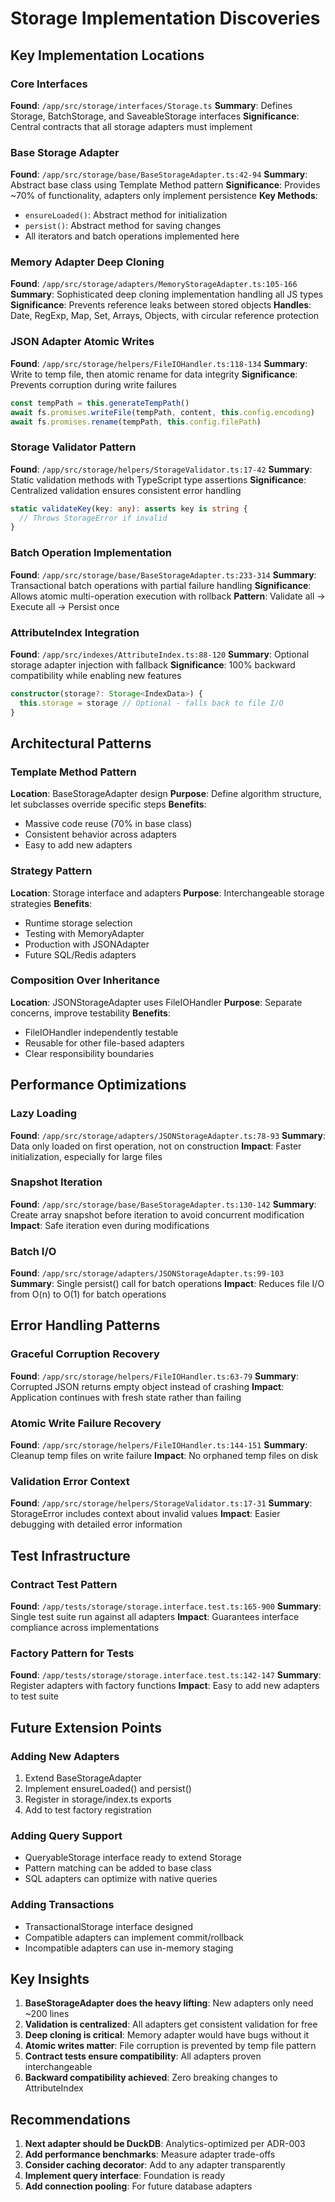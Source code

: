 # Storage Implementation Discoveries

## Key Implementation Locations

### Core Interfaces
**Found**: `/app/src/storage/interfaces/Storage.ts`
**Summary**: Defines Storage<T>, BatchStorage<T>, and SaveableStorage interfaces
**Significance**: Central contracts that all storage adapters must implement

### Base Storage Adapter
**Found**: `/app/src/storage/base/BaseStorageAdapter.ts:42-94`
**Summary**: Abstract base class using Template Method pattern
**Significance**: Provides ~70% of functionality, adapters only implement persistence
**Key Methods**:
- `ensureLoaded()`: Abstract method for initialization
- `persist()`: Abstract method for saving changes
- All iterators and batch operations implemented here

### Memory Adapter Deep Cloning
**Found**: `/app/src/storage/adapters/MemoryStorageAdapter.ts:105-166`
**Summary**: Sophisticated deep cloning implementation handling all JS types
**Significance**: Prevents reference leaks between stored objects
**Handles**: Date, RegExp, Map, Set, Arrays, Objects, with circular reference protection

### JSON Adapter Atomic Writes
**Found**: `/app/src/storage/helpers/FileIOHandler.ts:118-134`
**Summary**: Write to temp file, then atomic rename for data integrity
**Significance**: Prevents corruption during write failures
```typescript
const tempPath = this.generateTempPath()
await fs.promises.writeFile(tempPath, content, this.config.encoding)
await fs.promises.rename(tempPath, this.config.filePath)
```

### Storage Validator Pattern
**Found**: `/app/src/storage/helpers/StorageValidator.ts:17-42`
**Summary**: Static validation methods with TypeScript type assertions
**Significance**: Centralized validation ensures consistent error handling
```typescript
static validateKey(key: any): asserts key is string {
  // Throws StorageError if invalid
}
```

### Batch Operation Implementation
**Found**: `/app/src/storage/base/BaseStorageAdapter.ts:233-314`
**Summary**: Transactional batch operations with partial failure handling
**Significance**: Allows atomic multi-operation execution with rollback
**Pattern**: Validate all → Execute all → Persist once

### AttributeIndex Integration
**Found**: `/app/src/indexes/AttributeIndex.ts:88-120`
**Summary**: Optional storage adapter injection with fallback
**Significance**: 100% backward compatibility while enabling new features
```typescript
constructor(storage?: Storage<IndexData>) {
  this.storage = storage // Optional - falls back to file I/O
}
```

## Architectural Patterns

### Template Method Pattern
**Location**: BaseStorageAdapter design
**Purpose**: Define algorithm structure, let subclasses override specific steps
**Benefits**: 
- Massive code reuse (70% in base class)
- Consistent behavior across adapters
- Easy to add new adapters

### Strategy Pattern
**Location**: Storage interface and adapters
**Purpose**: Interchangeable storage strategies
**Benefits**:
- Runtime storage selection
- Testing with MemoryAdapter
- Production with JSONAdapter
- Future SQL/Redis adapters

### Composition Over Inheritance
**Location**: JSONStorageAdapter uses FileIOHandler
**Purpose**: Separate concerns, improve testability
**Benefits**:
- FileIOHandler independently testable
- Reusable for other file-based adapters
- Clear responsibility boundaries

## Performance Optimizations

### Lazy Loading
**Found**: `/app/src/storage/adapters/JSONStorageAdapter.ts:78-93`
**Summary**: Data only loaded on first operation, not on construction
**Impact**: Faster initialization, especially for large files

### Snapshot Iteration
**Found**: `/app/src/storage/base/BaseStorageAdapter.ts:130-142`
**Summary**: Create array snapshot before iteration to avoid concurrent modification
**Impact**: Safe iteration even during modifications

### Batch I/O
**Found**: `/app/src/storage/adapters/JSONStorageAdapter.ts:99-103`
**Summary**: Single persist() call for batch operations
**Impact**: Reduces file I/O from O(n) to O(1) for batch operations

## Error Handling Patterns

### Graceful Corruption Recovery
**Found**: `/app/src/storage/helpers/FileIOHandler.ts:63-79`
**Summary**: Corrupted JSON returns empty object instead of crashing
**Impact**: Application continues with fresh state rather than failing

### Atomic Write Failure Recovery
**Found**: `/app/src/storage/helpers/FileIOHandler.ts:144-151`
**Summary**: Cleanup temp files on write failure
**Impact**: No orphaned temp files on disk

### Validation Error Context
**Found**: `/app/src/storage/helpers/StorageValidator.ts:17-31`
**Summary**: StorageError includes context about invalid values
**Impact**: Easier debugging with detailed error information

## Test Infrastructure

### Contract Test Pattern
**Found**: `/app/tests/storage/storage.interface.test.ts:165-900`
**Summary**: Single test suite run against all adapters
**Impact**: Guarantees interface compliance across implementations

### Factory Pattern for Tests
**Found**: `/app/tests/storage/storage.interface.test.ts:142-147`
**Summary**: Register adapters with factory functions
**Impact**: Easy to add new adapters to test suite

## Future Extension Points

### Adding New Adapters
1. Extend BaseStorageAdapter
2. Implement ensureLoaded() and persist()
3. Register in storage/index.ts exports
4. Add to test factory registration

### Adding Query Support
- QueryableStorage interface ready to extend Storage
- Pattern matching can be added to base class
- SQL adapters can optimize with native queries

### Adding Transactions
- TransactionalStorage interface designed
- Compatible adapters can implement commit/rollback
- Incompatible adapters can use in-memory staging

## Key Insights

1. **BaseStorageAdapter does the heavy lifting**: New adapters only need ~200 lines
2. **Validation is centralized**: All adapters get consistent validation for free
3. **Deep cloning is critical**: Memory adapter would have bugs without it
4. **Atomic writes matter**: File corruption is prevented by temp file pattern
5. **Contract tests ensure compatibility**: All adapters proven interchangeable
6. **Backward compatibility achieved**: Zero breaking changes to AttributeIndex

## Recommendations

1. **Next adapter should be DuckDB**: Analytics-optimized per ADR-003
2. **Add performance benchmarks**: Measure adapter trade-offs
3. **Consider caching decorator**: Add to any adapter transparently
4. **Implement query interface**: Foundation is ready
5. **Add connection pooling**: For future database adapters